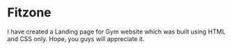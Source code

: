 # Fitzone

I have created a Landing page for Gym website which was built using HTML and CSS only.
Hope, you guys will appreciate it.
